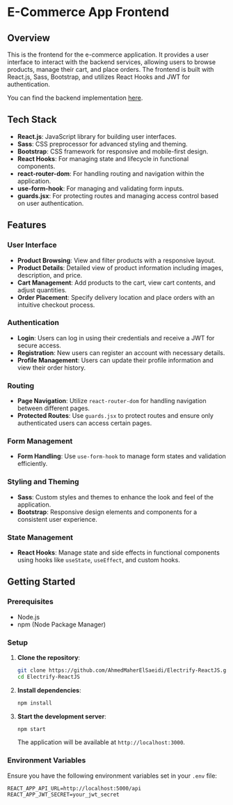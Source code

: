 # E-Commerce App Frontend

## Overview

This is the frontend for the e-commerce application. It provides a user interface to interact with the backend services, allowing users to browse products, manage their cart, and place orders. The frontend is built with React.js, Sass, Bootstrap, and utilizes React Hooks and JWT for authentication.

You can find the backend implementation [here](https://github.com/AhmedMaherElSaeidi/Electrify-NodeJS).

## Tech Stack

- **React.js**: JavaScript library for building user interfaces.
- **Sass**: CSS preprocessor for advanced styling and theming.
- **Bootstrap**: CSS framework for responsive and mobile-first design.
- **React Hooks**: For managing state and lifecycle in functional components.
- **react-router-dom**: For handling routing and navigation within the application.
- **use-form-hook**: For managing and validating form inputs.
- **guards.jsx**: For protecting routes and managing access control based on user authentication.

## Features

### User Interface
- **Product Browsing**: View and filter products with a responsive layout.
- **Product Details**: Detailed view of product information including images, description, and price.
- **Cart Management**: Add products to the cart, view cart contents, and adjust quantities.
- **Order Placement**: Specify delivery location and place orders with an intuitive checkout process.

### Authentication
- **Login**: Users can log in using their credentials and receive a JWT for secure access.
- **Registration**: New users can register an account with necessary details.
- **Profile Management**: Users can update their profile information and view their order history.

### Routing
- **Page Navigation**: Utilize `react-router-dom` for handling navigation between different pages.
- **Protected Routes**: Use `guards.jsx` to protect routes and ensure only authenticated users can access certain pages.

### Form Management
- **Form Handling**: Use `use-form-hook` to manage form states and validation efficiently.

### Styling and Theming
- **Sass**: Custom styles and themes to enhance the look and feel of the application.
- **Bootstrap**: Responsive design elements and components for a consistent user experience.

### State Management
- **React Hooks**: Manage state and side effects in functional components using hooks like `useState`, `useEffect`, and custom hooks.

## Getting Started

### Prerequisites

- Node.js
- npm (Node Package Manager)

### Setup

1. **Clone the repository**:
    ```bash
    git clone https://github.com/AhmedMaherElSaeidi/Electrify-ReactJS.git
    cd Electrify-ReactJS
    ```

2. **Install dependencies**:
    ```bash
    npm install
    ```

3. **Start the development server**:
    ```bash
    npm start
    ```

   The application will be available at `http://localhost:3000`.

### Environment Variables

Ensure you have the following environment variables set in your `.env` file:

```plaintext
REACT_APP_API_URL=http://localhost:5000/api
REACT_APP_JWT_SECRET=your_jwt_secret
